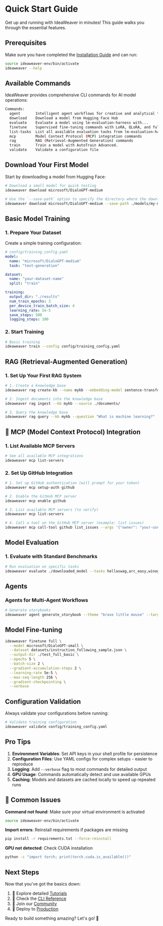 # Quick Start Guide

Get up and running with IdeaWeaver in minutes! This guide walks you through the essential features.

## Prerequisites

Make sure you have completed the [Installation Guide](installation.md) and can run:

```bash
source ideaweaver-env/bin/activate
ideaweaver --help
```

## Available Commands

IdeaWeaver provides comprehensive CLI commands for AI model operations:

```bash
Commands:
  agent       Intelligent agent workflows for creative and analytical tasks.
  download    Download a model from Hugging Face Hub
  evaluate    Evaluate a model using lm-evaluation-harness with...
  finetune    Supervised fine-tuning commands with LoRA, QLoRA, and full...
  list-tasks  List all available evaluation tasks from lm-evaluation-harness
  mcp         Model Context Protocol (MCP) integration commands
  rag         RAG (Retrieval-Augmented Generation) commands
  train       Train a model with AutoTrain Advanced.
  validate    Validate a configuration file
```

## Download Your First Model

Start by downloading a model from Hugging Face:

```bash
# Download a small model for quick testing
ideaweaver download microsoft/DialoGPT-medium

# Use the `--save-path` option to specify the directory where the downloaded model will be stored.
ideaweaver download microsoft/DialoGPT-medium --save-path ./models/my-model
```

## Basic Model Training

### 1. Prepare Your Dataset

Create a simple training configuration:

```yaml
# config/training_config.yaml
model:
  name: "microsoft/DialoGPT-medium"
  task: "text-generation"

dataset:
  name: "your-dataset-name"
  split: "train"

training:
  output_dir: "./results"
  num_train_epochs: 3
  per_device_train_batch_size: 4
  learning_rate: 5e-5
  save_steps: 500
  logging_steps: 100
```

### 2. Start Training

```bash
# Basic training
ideaweaver train --config config/training_config.yaml
```

## RAG (Retrieval-Augmented Generation)

### 1. Set Up Your First RAG System

```bash
# 1. Create a knowledge base
ideaweaver rag create-kb --name mykb --embedding-model sentence-transformers/all-MiniLM-L6-v2

# 2. Ingest documents into the knowledge base
ideaweaver rag ingest --kb mykb --source ./documents/

# 3. Query the knowledge base
ideaweaver rag query --kb mykb --question "What is machine learning?"
```

## 🔌 MCP (Model Context Protocol) Integration

### 1. List Available MCP Servers

```bash
# See all available MCP integrations
ideaweaver mcp list-servers
```

### 2. Set Up GitHub Integration

```bash
# 1. Set up GitHub authentication (will prompt for your token)
ideaweaver mcp setup-auth github

# 2. Enable the GitHub MCP server
ideaweaver mcp enable github

# 3. List available MCP servers (to verify)
ideaweaver mcp list-servers

# 4. Call a tool on the GitHub MCP server (example: list issues)
ideaweaver mcp call-tool github list_issues --args '{"owner": "your-username/org name", "repo": "your-repo"}'
```

## Model Evaluation

### 1. Evaluate with Standard Benchmarks

```bash
# Run evaluation on specific tasks
ideaweaver evaluate ./downloaded_model --tasks hellaswag,arc_easy,winogrande --output-path results.json
```

## Agents

### Agents for Multi-Agent Workflows

```bash
# Generate storybooks
ideaweaver agent generate_storybook --theme "brave little mouse" --target-age "3-5"
```

## Model Fine-tuning
```bash
ideaweaver finetune full \
  --model microsoft/DialoGPT-small \
  --dataset datasets/instruction_following_sample.json \
  --output-dir ./test_full_basic \
  --epochs 5 \
  --batch-size 2 \
  --gradient-accumulation-steps 2 \
  --learning-rate 5e-5 \
  --max-seq-length 256 \
  --gradient-checkpointing \
  --verbose
```

## Configuration Validation

Always validate your configurations before running:

```bash
# Validate training configuration
ideaweaver validate config/training_config.yaml
```

## Pro Tips

1. **Environment Variables**: Set API keys in your shell profile for persistence
2. **Configuration Files**: Use YAML configs for complex setups - easier to reproduce
3. **Logging**: Add `--verbose` flag to most commands for detailed output
4. **GPU Usage**: Commands automatically detect and use available GPUs
5. **Caching**: Models and datasets are cached locally to speed up repeated runs

## 🚨 Common Issues

**Command not found**: Make sure your virtual environment is activated
```bash
source ideaweaver-env/bin/activate
```

**Import errors**: Reinstall requirements if packages are missing
```bash
pip install -r requirements.txt --force-reinstall
```

**GPU not detected**: Check CUDA installation
```bash
python -c "import torch; print(torch.cuda.is_available())"
```

## Next Steps

Now that you've got the basics down:

1. 📖 Explore detailed [Tutorials](../tutorials/)
2. 🔧 Check the [CLI Reference](../reference/cli-commands.md)
3. 🤝 Join our [Community](../community/contributing.md)
4. 🚀 Deploy to [Production](../guides/cloud-deployment.md)

Ready to build something amazing? Let's go! 🚀 